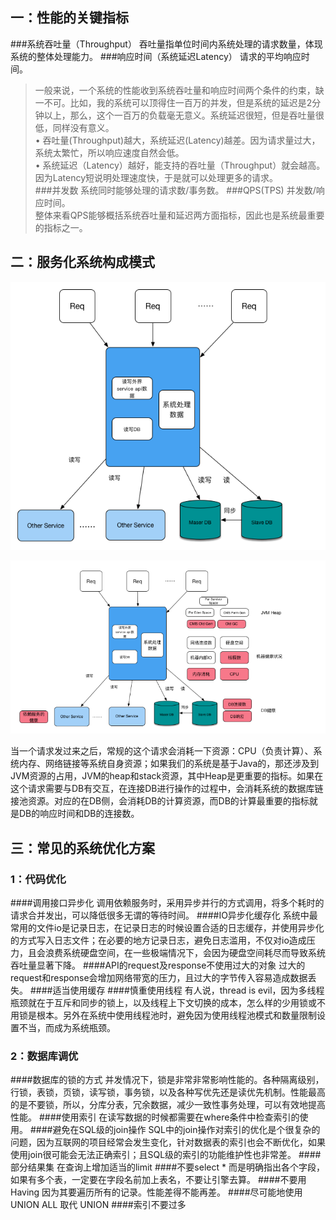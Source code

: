 ## 一：性能的关键指标
###系统吞吐量（Throughput）
吞吐量指单位时间内系统处理的请求数量，体现系统的整体处理能力。
###响应时间（系统延迟Latency）
请求的平均响应时间。

> 一般来说，一个系统的性能收到系统吞吐量和响应时间两个条件的约束，缺一不可。比如，我的系统可以顶得住一百万的并发，但是系统的延迟是2分钟以上，那么，这个一百万的负载毫无意义。系统延迟很短，但是吞吐量很低，同样没有意义。<br>
> • 吞吐量(Throughput)越大，系统延迟(Latency)越差。因为请求量过大，系统太繁忙，所以响应速度自然会低。<br>
• 系统延迟（Latency）越好，能支持的吞吐量（Throughput）就会越高。因为Latency短说明处理速度快，于是就可以处理更多的请求。<br>
###并发数
系统同时能够处理的请求数/事务数。
###QPS(TPS)
并发数/响应时间。<br>
整体来看QPS能够概括系统吞吐量和延迟两方面指标，因此也是系统最重要的指标之一。

## 二：服务化系统构成模式
![混合服务架构](https://github.com/liuyanliang2015/BertNote/blob/master/pics/mixed-service.png)

![混合服务架构消耗](https://github.com/liuyanliang2015/BertNote/blob/master/pics/mixed-service-cost.png)


当一个请求发过来之后，常规的这个请求会消耗一下资源：CPU（负责计算）、系统内存、网络链接等系统自身资源；如果我们的系统是基于Java的，那还涉及到JVM资源的占用，JVM的heap和stack资源，其中Heap是更重要的指标。如果在这个请求需要与DB有交互，在连接DB进行操作的过程中，会消耗系统的数据库链接池资源。对应的在DB侧，会消耗DB的计算资源，而DB的计算最重要的指标就是DB的响应时间和DB的连接数。

## 三：常见的系统优化方案
### 1：代码优化
####调用接口异步化
调用依赖服务时，采用异步并行的方式调用，将多个耗时的请求合并发出，可以降低很多无谓的等待时间。
####IO异步化缓存化
系统中最常用的文件io是记录日志，在记录日志的时候设置合适的日志缓存，并使用异步化的方式写入日志文件；在必要的地方记录日志，避免日志滥用，不仅对io造成压力，且会浪费系统硬盘空间，在一些极端情况下，会因为硬盘空间耗尽而导致系统吞吐量显著下降。
####API的request及response不使用过大的对象
过大的request和response会增加网络带宽的压力，且过大的字节传入容易造成数据丢失。
####适当使用缓存
####慎重使用线程
有人说，thread is evil，因为多线程瓶颈就在于互斥和同步的锁上，以及线程上下文切换的成本，怎么样的少用锁或不用锁是根本。另外在系统中使用线程池时，避免因为使用线程池模式和数量限制设置不当，而成为系统瓶颈。

### 2：数据库调优
####数据库的锁的方式
并发情况下，锁是非常非常影响性能的。各种隔离级别，行锁，表锁，页锁，读写锁，事务锁，以及各种写优先还是读优先机制。性能最高的是不要锁，所以，分库分表，冗余数据，减少一致性事务处理，可以有效地提高性能。
####使用索引
在读写数据的时候都需要在where条件中检查索引的使用。
####避免在SQL级的join操作
SQL中的join操作对索引的优化是个很复杂的问题，因为互联网的项目经常会发生变化，针对数据表的索引也会不断优化，如果使用join很可能会无法正确索引；且SQL级的索引的功能维护性也非常差。
####部分结果集
在查询上增加适当的limit
####不要select * 
而是明确指出各个字段，如果有多个表，一定要在字段名前加上表名，不要让引擎去算。
####不要用Having
因为其要遍历所有的记录。性能差得不能再差。
####尽可能地使用UNION ALL 取代 UNION
####索引不要过多


